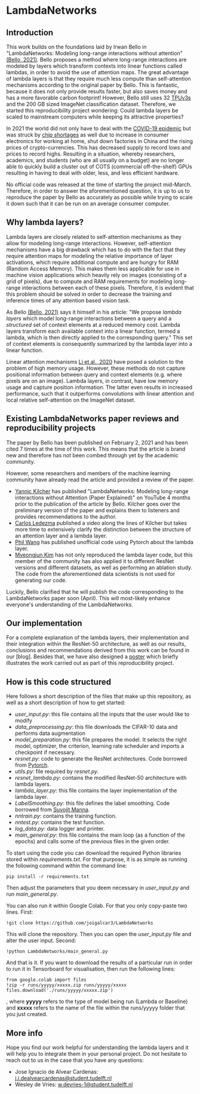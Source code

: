# LambdaNetworks


## Introduction
This work builds on the foundations laid by Irwan Bello in "LambdaNetworks: Modeling long-range interactions without attention" 
[(Bello, 2021)](https://arxiv.org/abs/2102.08602). Bello proposes a method where long-range interactions are modeled by layers which 
transform contexts into linear functions called lambdas, in order to avoid the use of attention maps. The great advantage 
of lambda layers is that they require much less compute than self-attention mechanisms according to the original paper 
by Bello. This is fantastic, because it does not only provide results faster, but also saves money and has a more 
favorable carbon footprint! However, Bello still uses 32 [TPUv3s](https://cloud.google.com/tpu) and the 
200 GB sized ImageNet classification dataset. Therefore, we started this reproducibility project wondering: Could lambda 
layers be scaled to mainstream computers while keeping its attractive properties?

In 2021 the world did not only have to deal with the [COVID-19 epidemic](https://www.who.int/emergencies/diseases/novel-coronavirus-2019) 
but was struck by [chip shortages](https://www.cnbc.com/2021/02/10/whats-causing-the-chip-shortage-affecting-ps5-cars-and-more.html) 
as well due to increase in consumer electronics for working at home, shut down factories in China and the rising prices of crypto-currencies. 
This has decreased supply to record lows and prices to record highs. Resulting in a situation, whereby researchers, academics, 
and students (who are all usually on a budget) are no longer able to quickly build a cluster out of COTS (commercial off-the-shelf) 
GPUs resulting in having to deal with older, less, and less efficient hardware.

No official code was released at the time of starting the project mid-March. Therefore, in order to answer the 
aforementioned question, it is up to us to reproduce the paper by Bello as accurately as possible while trying to scale 
it down such that it can be run on an average consumer computer.



## Why lambda layers?

Lambda layers are closely related to self-attention mechanisms as they allow for modeling long-range interactions. 
However, self-attention mechanisms have a big drawback which has to do with the fact that they require attention maps 
for modeling the relative importance of layer activations, which require additional compute and are hungry for RAM 
(Random Access Memory). This makes them less applicable for use in machine vision applications which heavily rely on 
images (consisting of a grid of pixels), due to compute and RAM requirements for modeling long-range interactions 
between each of these pixels. Therefore, it is evident that this problem should be solved in order to decrease the 
training and inference times of any attention based vision task.

As Bello [(Bello, 2021)](https://arxiv.org/abs/2102.08602) says it himself in his article: "We propose _lambda layers_ which 
model long-range interactions between a query and a _structured_ set of context elements at a reduced memory 
cost. Lambda layers transform each available context into a linear function, termed a lambda, which is then directly 
applied to the corresponding query." This set of context elements is consequently summarized by the lambda layer into a
 linear function.

Linear attention mechanisms [Li et al., 2020](https://arxiv.org/abs/2007.14902) have posed a solution to the problem of high memory usage. However, 
these methods do not capture positional information between query and context elements (e.g. where pixels are on an 
image). Lambda layers, in contrast, have low memory usage and capture position information. The latter even results in 
increased performance, such that it outperforms convolutions with linear attention and local relative self-attention on 
the ImageNet dataset.

## Existing LambdaNetworks paper reviews and reproducibility projects
The paper by Bello has been published on February 2, 2021 and has been cited 7 times at the time of this work. 
This means that the article is brand new and therefore has not been combed through yet by the academic community.

However, some researchers and members of the machine learning community have already read the article and provided a
 review of the paper. 
 * [Yannic Kilcher](https://www.youtube.com/watch?v=3qxJ2WD8p4w) 
 has published "LambdaNetworks: Modeling long-range interactions without Attention (Paper Explained)" on YouTube 4 
 months prior to the publication of the article by Bello.  Kilcher goes over the preliminary version of the paper and 
 explains them to listeners and provides recommendations to the author. 
 * [Carlos Ledezma](https://www.youtube.com/watch?v=awclKwG0_sM) 
 published a video along the lines of Kilcher but takes more time to extensively clarify the distinction between the 
 structure of an attention layer and a lambda layer.
* [Phil Wang](https://github.com/lucidrains/lambda-networks) has published unofficial code using Pytorch 
about the lambda layer. 
* [Myeongjun Kim](https://github.com/leaderj1001/LambdaNetworks) has not only 
reproduced the lambda layer code, but this member of the community has also applied it to different ResNet versions
 and different datasets, as well as performing an ablation study. 
 The code from the aforementioned data scientists is not used for generating our code.

Luckily, Bello clarified that he will publish the code corresponding to the LambdaNetworks paper soon (April). This will
 most-likely enhance everyone's understanding of the LambdaNetworks.

## Our implementation
For a complete explanation of the lambda layers, their implementation and their integration within the ResNet-50 
architecture, as well as our results, conclusions and recommendations derived from this work can be found in our [blog]. 
Besides that, we have also designed a [poster](https://github.com/joigalcar3/LambdaNetworks/blob/main/Poster.pdf) which briefly illustrates the work carried out as part of this 
reproducibility project. 

## How is this code structured
Here follows a short description of the files that make up this repository, as well as a short description of how to get 
started:
* _user\_input.py_: this file contains all the inputs that the user would like to modify
* _data\_preprocessing.py_: this file downloads the CIFAR-10 data and performs data augmentation
* _model\_preparation.py_: this file prepares the model. It selects the right model, optimizer, the criterion, learning
  rate scheduler and imports a checkpoint if necessary.
* _resnet.py_: code to generate the ResNet architectures. Code borrowed from [Pytorch](https://github.com/pytorch/vision/blob/master/torchvision/models/resnet.py).
* _utils.py_: file required by _resnet.py_.
* _resnet\_lambda.py_: contains the modified ResNet-50 architecture with lambda layers.
* _lambda\_layer.py_: this file contains the layer implementation of the lambda layer.
* _LabelSmoothing.py_: this file defines the label smoothing. Code borrowed from [Suvojit Manna](https://gist.github.com/suvojit-0x55aa/0afb3eefbb26d33f54e1fb9f94d6b609).
* _nntrain.py_: contains the training function.
* _nntest.py_: contains the test function.
* _log\_data.py_: data logger and printer.
* _main\_general.py_: this file contains the main loop (as a function of the epochs) and calls some of the previous 
files in the given order.

To start using the code you can download the required Python libraries stored within _requirements.txt_. For that purpose,
it is as simple as running the following command within the command line:
```shell script
pip install -r requirements.txt
```
Then adjust the parameters that you deem necessary in _user\_input.py_ and run _main\_general.py_.

You can also run it within Google Colab. For that you only copy-paste two lines. First:
```shell script
!git clone https://github.com/joigalcar3/LambdaNetworks
```
This will clone the repository. Then you can open the _user\_input.py_ file and alter the user input. Second:
```shell script
!python LambdaNetworks/main_general.py
```
And that is it. If you want to download the results of a particular run in order to run it in Tensorboard for visualisation,
 then run the following lines:
 
 ```shell script
from google.colab import files
!zip -r runs/yyyyy/xxxxx.zip runs/yyyyy/xxxxx
files.download('./runs/yyyyy/xxxxx.zip')
```
, where **yyyyy** refers to the type of model being run (Lambda or Baseline) and **xxxxx** refers to the name of the file 
within the runs/yyyyy folder that you just created.

## More info

Hope you find our work helpful for understanding the lambda layers and it will help you to integrate them in your personal 
project. Do not hesitate to reach out to us in the case that you have any questions:
* Jose Ignacio de Alvear Cardenas: [j.i.dealvearcardenas@student.tudelft.nl](mailto:j.i.dealvearcardenas@student.tudelft.nl)
* Wesley de Vries: [w.devries-1@student.tudelft.nl](mailto:w.devries-1@student.tudelft.nl)
